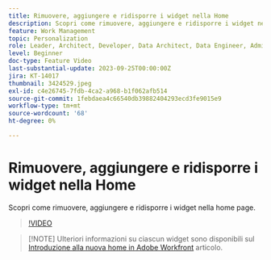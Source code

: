 ```yaml
---
title: Rimuovere, aggiungere e ridisporre i widget nella Home
description: Scopri come rimuovere, aggiungere e ridisporre i widget nella home page.
feature: Work Management
topic: Personalization
role: Leader, Architect, Developer, Data Architect, Data Engineer, Admin, User
level: Beginner
doc-type: Feature Video
last-substantial-update: 2023-09-25T00:00:00Z
jira: KT-14017
thumbnail: 3424529.jpeg
exl-id: c4e26745-7fdb-4ca2-a968-b1f062afb514
source-git-commit: 1febdaea4c66540db39882404293ecd3fe9015e9
workflow-type: tm+mt
source-wordcount: '68'
ht-degree: 0%

---
```


# Rimuovere, aggiungere e ridisporre i widget nella Home

Scopri come rimuovere, aggiungere e ridisporre i widget nella home page.

>[!VIDEO](https://video.tv.adobe.com/v/3424529/?quality=12&learn=on)


>[!NOTE] Ulteriori informazioni su ciascun widget sono disponibili sul [Introduzione alla nuova home in Adobe Workfront](https://experienceleague.adobe.com/docs/workfront/using/basics/home/new-home/get-started-with-new-home.html?lang=en) articolo.